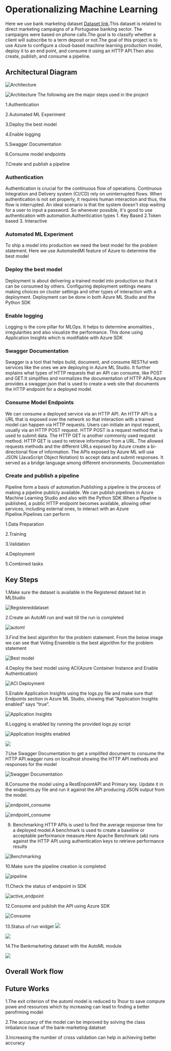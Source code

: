 
# Operationalizing Machine Learning

Here we use bank marketing dataset [Dataset link](https://automlsamplenotebookdata.blob.core.windows.net/automl-sample-notebook-data/bankmarketing_train.csv).This dataset is related to direct marketing campaigns of a Portuguese banking sector. The campaigns were based on phone calls.The goal is to classify whether a client will subscribe to a term deposit or not.The goal of this project is to use Azure to configure a cloud-based machine learning production model, deploy it to an end point, and consume it using an HTTP API.Then also create, publish, and consume a pipeline.

## Architectural Diagram

![Architecture](Screenshots_from_the_workspace/architecural-diagram1.png)

![Architecture](Screenshots_from_the_workspace/architecural-diagram.png)
The following are the major steps used in the project

1.Authentication

2.Automated ML Experiment

3.Deploy the best model

4.Enable logging

5.Swagger Documentation

6.Consume model endpoints

7.Create and publish a pipeline

### Authentication

Authentication is crucial for the continuous flow of operations. Continuous Integration and Delivery system (CI/CD) rely on uninterrupted flows. When authentication is not set properly, it requires human interaction and thus, the flow is interrupted. An ideal scenario is that the system doesn't stop waiting for a user to input a password. So whenever possible, it's good to use authentication with automation.Authentication types 1. Key Based 2.Token based 3. Interactive

### Automated ML Experiment

To ship a model into production we need the best model for the problem statement. Here we use AutomatedMl feature of Azure to determine the best model 

### Deploy the best model

Deployment is about delivering a trained model into production so that it can be consumed by others. Configuring deployment settings means making choices on cluster settings and other types of interaction with a deployment. Deployment can be done in both Azure ML Studio and the Python SDK 

### Enable logging

Logging is the core pillar for MLOps. It helps to determine anomalities , irregularities and also visualize the performance. This done using Application Insights which is modifiable with Azure SDK

### Swagger Documentation

Swagger is a tool that helps build, document, and consume RESTful web services like the ones we are deploying in Azure ML Studio. It further explains what types of HTTP requests that an API can consume, like POST and GET.It simplifies and normalizes the documentation of HTTP APIs.Azure provides a swagger.json that is used to create a web site that documents the HTTP endpoint for a deployed model.

### Consume Model Endpoints

We can consume a deployed service via an HTTP API. An HTTP API is a URL that is exposed over the network so that interaction with a trained model can happen via HTTP requests.
Users can initiate an input request, usually via an HTTP POST request. HTTP POST is a request method that is used to submit data. The HTTP GET is another commonly used request method. HTTP GET is used to retrieve information from a URL. The allowed requests methods and the different URLs exposed by Azure create a bi-directional flow of information.
The APIs exposed by Azure ML will use JSON (JavaScript Object Notation) to accept data and submit responses. It served as a bridge language among different environments.
Documentation


### Create and publish a pipeline

Pipeline form a basis of automation.Publishing a pipeline is the process of making a pipeline publicly available. We can publish pipelines in Azure Machine Learning Studio and also  with the Python SDK.When a Pipeline is published, a public HTTP endpoint becomes available, allowing other services, including external ones, to interact with an Azure Pipeline.Pipelines can perform  

1.Data Preparation

2.Training 

3.Validation

4.Deployment

5.Combined tasks



## Key Steps
1.Make sure the dataset is available in the Registered dataset list in MLStudio

![Registereddataset](Required_Screenshots/Registereddataset2.PNG)

2.Create an AutoMl run and wait till the run is completed

![automl](Required_Screenshots/automl_completed.PNG)

3.Find the best algorithm for the problem statement. From the below image we can see that Voting Ensemble is the best algorithm for the problem statement 

![Best model](Screenshots_from_the_workspace/automlbestmodel.PNG)


4.Deploy the best model using ACI(Azure Container Instance and Enable Authentication)

![ACI Deployment](Screenshots_from_the_workspace/successful-deployment.PNG)


5.Enable Application Insights using the logs.py file and make sure that Endpoints section in Azure ML Studio, showing that “Application Insights enabled” says “true”.

![Application Insights](Screenshots_from_the_workspace/appinights_enabled1.PNG)

6.Logging is enabled by running the provided logs.py script

![Application Insights enabled](Screenshots_from_the_workspace/appinsights-enabled.PNG)

![](Required_Screenshots/appinsights_log.PNG)


7.Use Swagger Documentation to get a smpilifed document to consume the HTTP API.wagger runs on localhost showing the HTTP API methods and responses for the model

![Swagger Documentation](Screenshots_from_the_workspace/swagger_bank_marketing_post1.PNG)


8.Consume the model using a RestEnpointAPI and Primary key. Update it in the endpoints.py file and run it against the API producing JSON output from the model.

![endpoint_consume](Screenshots_from_the_workspace/endpoint_consume1.PNG)

![endpoint_consume](Screenshots_from_the_workspace/endpoint_consume2.PNG)


9. Benchmarking HTTP APIs is used to find the average response time for a deployed model.A benchmark is used to create a baseline or acceptable performance measure.Here Apache Benchmark (ab) runs against the HTTP API using authentication keys to retrieve performance results

![Benchmarking](Screenshots_from_the_workspace/bench3.PNG)

10.Make sure the pipeline creation is completed

![pipeline ](Required_Screenshots/completed_status.PNG)

11.Check the status of endpoint in SDK 

![active_endpoint](Required_Screenshots/active_endpoint.PNG)


12.Consume and publish the API using Azure SDK

![Consume](Screenshots_from_the_workspace/pipeline_endpoint.PNG)

13.Status of run widget
![](Required_Screenshots/run_widget3.PNG)

![](Required_Screenshots/run_widget4.PNG)

14.The Bankmarketing dataset with the AutoML module

![](Required_Screenshots/pipeline_automl.PNG)


## Overall Work flow 


## Future Works
1.The exit criterion of the automl model is reduced to 1hour to save compute powe and resources which by increasing can lead to finding a better perofrming model

2.The accuracy of the model can be improved by solving the class imbalance issue of the bank-marketing datatset

3.Increasing the  number of cross validation can help in achieving better accuracy

